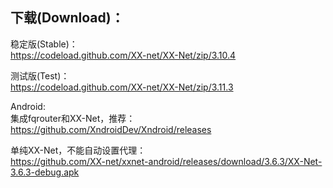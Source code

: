 
## 下载(Download)：
稳定版(Stable)：  
https://codeload.github.com/XX-net/XX-Net/zip/3.10.4


测试版(Test)：  
https://codeload.github.com/XX-net/XX-Net/zip/3.11.3


Android:  
集成fqrouter和XX-Net，推荐：  
https://github.com/XndroidDev/Xndroid/releases

单纯XX-Net，不能自动设置代理：    
https://github.com/XX-net/xxnet-android/releases/download/3.6.3/XX-Net-3.6.3-debug.apk

